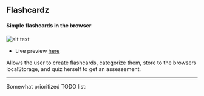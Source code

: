 ## Flashcardz

#### Simple flashcards in the browser


![alt text](./img/screenshot.jpg "screen shot")

- Live preview [here](http://htmlpreview.github.io/?https://github.com/afshinator/flashcardz/blob/master/index.html)


Allows the user to create flashcards, categorize them, 
store to the browsers localStorage, and quiz herself 
to get an assessement.


---


Somewhat prioritized TODO list:







